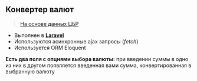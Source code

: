 ## Конвертер валют 

> [На основе данных ЦБР](https://www.cbr.ru/development/) 
* Выполнен в [**Laravel**](https://laravel.com/) 
* Используются асинхронные ajax запросы (*fetch*) 
* Используется ORM Eloquent 

**Есть два поля с опциями выбора валюты:** 
при введении суммы в одно из них в другом появляется введенная вами сумма, конвертированная в выбранную валюту